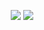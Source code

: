 <p align="center">
<img src="https://user-images.githubusercontent.com/91146114/134745070-d6775f72-4c63-4351-b019-c125cb4cf07a.gif">
  
  
<img src="https://user-images.githubusercontent.com/91146114/134746077-3fbfa0f7-9f32-448d-acb0-5633028aca03.png">
</p>
